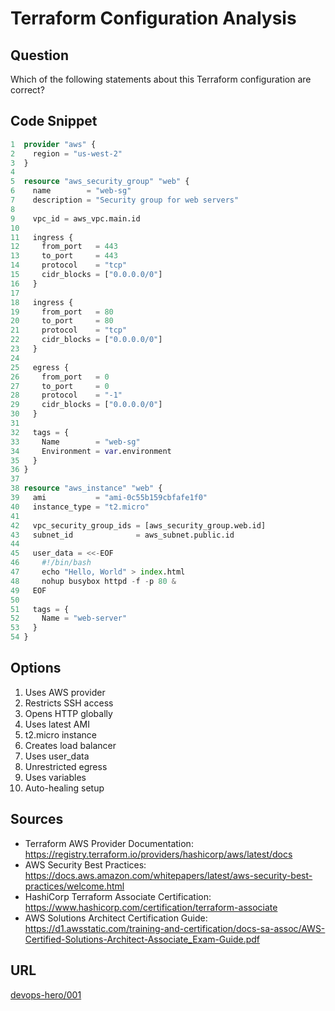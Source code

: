 # Terraform Configuration Analysis

## Question
Which of the following statements about this Terraform configuration are correct?

## Code Snippet
```terraform
1  provider "aws" {
2    region = "us-west-2"
3  }
4  
5  resource "aws_security_group" "web" {
6    name        = "web-sg"
7    description = "Security group for web servers"
8  
9    vpc_id = aws_vpc.main.id
10 
11   ingress {
12     from_port   = 443
13     to_port     = 443
14     protocol    = "tcp"
15     cidr_blocks = ["0.0.0.0/0"]
16   }
17 
18   ingress {
19     from_port   = 80
20     to_port     = 80
21     protocol    = "tcp"
22     cidr_blocks = ["0.0.0.0/0"]
23   }
24 
25   egress {
26     from_port   = 0
27     to_port     = 0
28     protocol    = "-1"
29     cidr_blocks = ["0.0.0.0/0"]
30   }
31 
32   tags = {
33     Name        = "web-sg"
34     Environment = var.environment
35   }
36 }
37 
38 resource "aws_instance" "web" {
39   ami           = "ami-0c55b159cbfafe1f0"
40   instance_type = "t2.micro"
41   
42   vpc_security_group_ids = [aws_security_group.web.id]
43   subnet_id              = aws_subnet.public.id
44 
45   user_data = <<-EOF
46     #!/bin/bash
47     echo "Hello, World" > index.html
48     nohup busybox httpd -f -p 80 &
49   EOF
50 
51   tags = {
52     Name = "web-server"
53   }
54 }
```

## Options
1. Uses AWS provider
2. Restricts SSH access
3. Opens HTTP globally
4. Uses latest AMI
5. t2.micro instance
6. Creates load balancer
7. Uses user_data
8. Unrestricted egress
9. Uses variables
10. Auto-healing setup

## Sources
- Terraform AWS Provider Documentation: https://registry.terraform.io/providers/hashicorp/aws/latest/docs
- AWS Security Best Practices: https://docs.aws.amazon.com/whitepapers/latest/aws-security-best-practices/welcome.html
- HashiCorp Terraform Associate Certification: https://www.hashicorp.com/certification/terraform-associate
- AWS Solutions Architect Certification Guide: https://d1.awsstatic.com/training-and-certification/docs-sa-assoc/AWS-Certified-Solutions-Architect-Associate_Exam-Guide.pdf

## URL
[devops-hero/001](https://blog.session.it/quiz/questions/devops-hero/001-question)